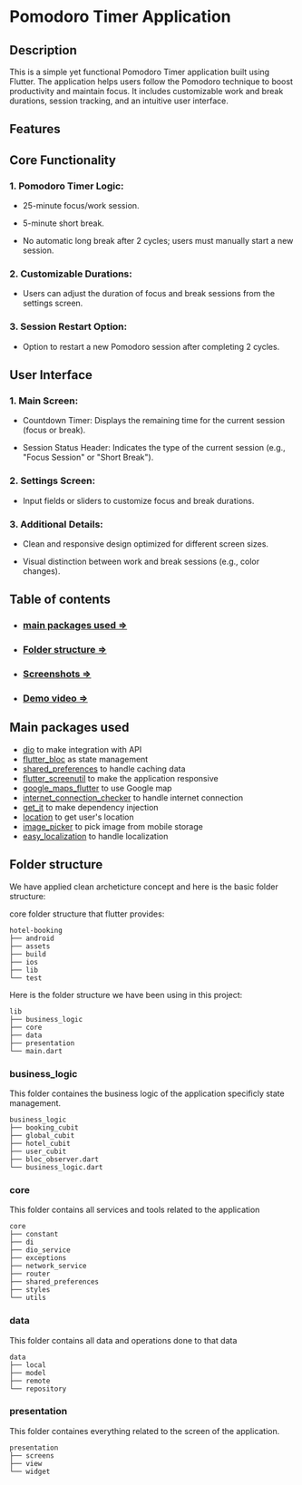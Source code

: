 # Pomodoro Timer Application

## Description

This is a simple yet functional Pomodoro Timer application built using Flutter. The application helps users follow the Pomodoro technique to boost productivity and maintain focus. It includes customizable work and break durations, session tracking, and an intuitive user interface.

## Features

## Core Functionality

### 1. Pomodoro Timer Logic:

   - 25-minute focus/work session.

   - 5-minute short break.

   - No automatic long break after 2 cycles; users must manually start a new session.

### 2. Customizable Durations:

   - Users can adjust the duration of focus and break sessions from the settings screen.

### 3. Session Restart Option:

- Option to restart a new Pomodoro session after completing 2 cycles.

## User Interface

### 1. Main Screen:

   - Countdown Timer: Displays the remaining time for the current session (focus or break).

   - Session Status Header: Indicates the type of the current session (e.g., "Focus Session" or "Short Break").

### 2. Settings Screen:

   - Input fields or sliders to customize focus and break durations.

### 3. Additional Details:

   - Clean and responsive design optimized for different screen sizes.

   - Visual distinction between work and break sessions (e.g., color changes).

## Table of contents
- ### [main packages used =>](#main-packages-used)
- ### [Folder structure =>](#folder-structure)
- ### [Screenshots =>](#screenshots)
- ### [Demo video =>](#demo-video)

## Main packages used
- [dio](https://pub.dev/packages/dio) to make integration with API
- [flutter_bloc](https://pub.dev/packages/flutter_bloc) as state management
- [shared_preferences](https://pub.dev/packages/shared_preferences) to handle caching data
- [flutter_screenutil](https://pub.dev/packages/flutter_screenutil) to make the application responsive
- [google_maps_flutter](https://pub.dev/packages/google_maps_flutter) to use Google map
- [internet_connection_checker](https://pub.dev/packages/internet_connection_checker) to handle internet connection
- [get_it](https://pub.dev/packages/get_it) to make dependency injection
- [location](https://pub.dev/packages/location) to get user's location
- [image_picker](https://pub.dev/packages/image_picker) to pick image from mobile storage
- [easy_localization](https://pub.dev/packages/easy_localization) to handle localization

## Folder structure
We have applied clean archeticture concept and here is the basic folder structure:

core folder structure that flutter provides:

```
hotel-booking
├── android
├── assets
├── build
├── ios
├── lib
└── test
```

Here is the folder structure we have been using in this project:
```
lib
├── business_logic
├── core
├── data
├── presentation
└── main.dart
```

### business_logic
This folder containes the business logic of the application specificly state management.

```
business_logic
├── booking_cubit
├── global_cubit
├── hotel_cubit
├── user_cubit
├── bloc_observer.dart
└── business_logic.dart
```

### core
This folder contains all services and tools related to the application
```
core
├── constant               
├── di                      
├── dio_service             
├── exceptions             
├── network_service         
├── router                  
├── shared_preferences      
├── styles                  
└── utils                   
```

### data
This folder contains all data and operations done to that data
```
data
├── local
├── model
├── remote
└── repository
```

### presentation
This folder containes everything related to the screen of the application.
```
presentation
├── screens
├── view
└── widget
```